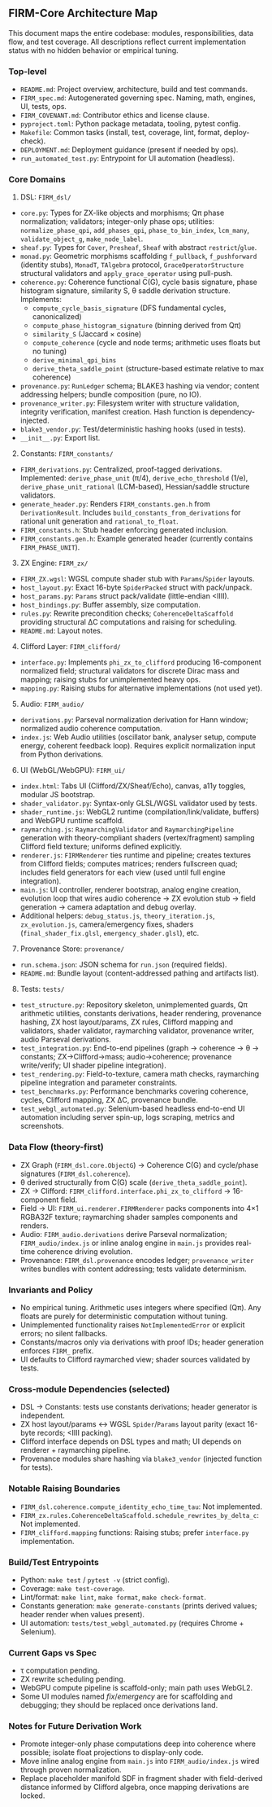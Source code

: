 ## FIRM-Core Architecture Map

This document maps the entire codebase: modules, responsibilities, data flow, and test coverage. All descriptions reflect current implementation status with no hidden behavior or empirical tuning.

### Top-level
- `README.md`: Project overview, architecture, build and test commands.
- `FIRM_spec.md`: Autogenerated governing spec. Naming, math, engines, UI, tests, ops.
- `FIRM_COVENANT.md`: Contributor ethics and license clause.
- `pyproject.toml`: Python package metadata, tooling, pytest config.
- `Makefile`: Common tasks (install, test, coverage, lint, format, deploy-check).
- `DEPLOYMENT.md`: Deployment guidance (present if needed by ops).
- `run_automated_test.py`: Entrypoint for UI automation (headless).

### Core Domains

1) DSL: `FIRM_dsl/`
- `core.py`: Types for ZX-like objects and morphisms; Qπ phase normalization; validators; integer-only phase ops; utilities: `normalize_phase_qpi`, `add_phases_qpi`, `phase_to_bin_index`, `lcm_many`, `validate_object_g`, `make_node_label`.
- `sheaf.py`: Types for `Cover`, `Presheaf`, `Sheaf` with abstract `restrict`/`glue`.
- `monad.py`: Geometric morphisms scaffolding `f_pullback`, `f_pushforward` (identity stubs), `MonadT`, `TAlgebra` protocol, `GraceOperatorStructure` structural validators and `apply_grace_operator` using pull-push.
- `coherence.py`: Coherence functional C(G), cycle basis signature, phase histogram signature, similarity S, θ saddle derivation structure. Implements:
  - `compute_cycle_basis_signature` (DFS fundamental cycles, canonicalized)
  - `compute_phase_histogram_signature` (binning derived from Qπ)
  - `similarity_S` (Jaccard × cosine)
  - `compute_coherence` (cycle and node terms; arithmetic uses floats but no tuning)
  - `derive_minimal_qpi_bins`
  - `derive_theta_saddle_point` (structure-based estimate relative to max coherence)
- `provenance.py`: `RunLedger` schema; BLAKE3 hashing via vendor; content addressing helpers; bundle composition (pure, no IO).
- `provenance_writer.py`: Filesystem writer with structure validation, integrity verification, manifest creation. Hash function is dependency-injected.
- `blake3_vendor.py`: Test/deterministic hashing hooks (used in tests).
- `__init__.py`: Export list.

2) Constants: `FIRM_constants/`
- `FIRM_derivations.py`: Centralized, proof-tagged derivations. Implemented: `derive_phase_unit` (π/4), `derive_echo_threshold` (1/e), `derive_phase_unit_rational` (LCM-based), Hessian/saddle structure validators.
- `generate_header.py`: Renders `FIRM_constants.gen.h` from `DerivationResult`. Includes `build_constants_from_derivations` for rational unit generation and `rational_to_float`.
- `FIRM_constants.h`: Stub header enforcing generated inclusion.
- `FIRM_constants.gen.h`: Example generated header (currently contains `FIRM_PHASE_UNIT`).

3) ZX Engine: `FIRM_zx/`
- `FIRM_ZX.wgsl`: WGSL compute shader stub with `Params`/`Spider` layouts.
- `host_layout.py`: Exact 16-byte `SpiderPacked` struct with pack/unpack.
- `host_params.py`: `Params` struct pack/validate (little-endian <IIII).
- `host_bindings.py`: Buffer assembly, size computation.
- `rules.py`: Rewrite precondition checks; `CoherenceDeltaScaffold` providing structural ΔC computations and raising for scheduling.
- `README.md`: Layout notes.

4) Clifford Layer: `FIRM_clifford/`
- `interface.py`: Implements `phi_zx_to_clifford` producing 16-component normalized field; structural validators for discrete Dirac mass and mapping; raising stubs for unimplemented heavy ops.
- `mapping.py`: Raising stubs for alternative implementations (not used yet).

5) Audio: `FIRM_audio/`
- `derivations.py`: Parseval normalization derivation for Hann window; normalized audio coherence computation.
- `index.js`: Web Audio utilities (oscillator bank, analyser setup, compute energy, coherent feedback loop). Requires explicit normalization input from Python derivations.

6) UI (WebGL/WebGPU): `FIRM_ui/`
- `index.html`: Tabs UI (Clifford/ZX/Sheaf/Echo), canvas, a11y toggles, modular JS bootstrap.
- `shader_validator.py`: Syntax-only GLSL/WGSL validator used by tests.
- `shader_runtime.js`: WebGL2 runtime (compilation/link/validate, buffers) and WebGPU runtime scaffold.
- `raymarching.js`: `RaymarchingValidator` and `RaymarchingPipeline` generation with theory-compliant shaders (vertex/fragment) sampling Clifford field texture; uniforms defined explicitly.
- `renderer.js`: `FIRMRenderer` ties runtime and pipeline; creates textures from Clifford fields; computes matrices; renders fullscreen quad; includes field generators for each view (used until full engine integration).
- `main.js`: UI controller, renderer bootstrap, analog engine creation, evolution loop that wires audio coherence → ZX evolution stub → field generation → camera adaptation and debug overlay.
- Additional helpers: `debug_status.js`, `theory_iteration.js`, `zx_evolution.js`, camera/emergency fixes, shaders (`final_shader_fix.glsl`, `emergency_shader.glsl`), etc.

7) Provenance Store: `provenance/`
- `run.schema.json`: JSON schema for `run.json` (required fields).
- `README.md`: Bundle layout (content-addressed pathing and artifacts list).

8) Tests: `tests/`
- `test_structure.py`: Repository skeleton, unimplemented guards, Qπ arithmetic utilities, constants derivations, header rendering, provenance hashing, ZX host layout/params, ZX rules, Clifford mapping and validators, shader validator, raymarching validator, provenance writer, audio Parseval derivations.
- `test_integration.py`: End-to-end pipelines (graph → coherence → θ → constants; ZX→Clifford→mass; audio→coherence; provenance write/verify; UI shader pipeline integration).
- `test_rendering.py`: Field-to-texture, camera math checks, raymarching pipeline integration and parameter constraints.
- `test_benchmarks.py`: Performance benchmarks covering coherence, cycles, Clifford mapping, ZX ΔC, provenance bundle.
- `test_webgl_automated.py`: Selenium-based headless end-to-end UI automation including server spin-up, logs scraping, metrics and screenshots.

### Data Flow (theory-first)
- ZX Graph (`FIRM_dsl.core.ObjectG`) → Coherence C(G) and cycle/phase signatures (`FIRM_dsl.coherence`).
- θ derived structurally from C(G) scale (`derive_theta_saddle_point`).
- ZX → Clifford: `FIRM_clifford.interface.phi_zx_to_clifford` → 16-component field.
- Field → UI: `FIRM_ui.renderer.FIRMRenderer` packs components into 4×1 RGBA32F texture; raymarching shader samples components and renders.
- Audio: `FIRM_audio.derivations` derive Parseval normalization; `FIRM_audio/index.js` or inline analog engine in `main.js` provides real-time coherence driving evolution.
- Provenance: `FIRM_dsl.provenance` encodes ledger; `provenance_writer` writes bundles with content addressing; tests validate determinism.

### Invariants and Policy
- No empirical tuning. Arithmetic uses integers where specified (Qπ). Any floats are purely for deterministic computation without tuning.
- Unimplemented functionality raises `NotImplementedError` or explicit errors; no silent fallbacks.
- Constants/macros only via derivations with proof IDs; header generation enforces `FIRM_` prefix.
- UI defaults to Clifford raymarched view; shader sources validated by tests.

### Cross-module Dependencies (selected)
- DSL → Constants: tests use constants derivations; header generator is independent.
- ZX host layout/params ↔ WGSL `Spider`/`Params` layout parity (exact 16-byte records; <IIII packing).
- Clifford interface depends on DSL types and math; UI depends on renderer + raymarching pipeline.
- Provenance modules share hashing via `blake3_vendor` (injected function for tests).

### Notable Raising Boundaries
- `FIRM_dsl.coherence.compute_identity_echo_time_tau`: Not implemented.
- `FIRM_zx.rules.CoherenceDeltaScaffold.schedule_rewrites_by_delta_c`: Not implemented.
- `FIRM_clifford.mapping` functions: Raising stubs; prefer `interface.py` implementation.

### Build/Test Entrypoints
- Python: `make test` / `pytest -v` (strict config).
- Coverage: `make test-coverage`.
- Lint/format: `make lint`, `make format`, `make check-format`.
- Constants generation: `make generate-constants` (prints derived values; header render when values present).
- UI automation: `tests/test_webgl_automated.py` (requires Chrome + Selenium).

### Current Gaps vs Spec
- τ computation pending.
- ZX rewrite scheduling pending.
- WebGPU compute pipeline is scaffold-only; main path uses WebGL2.
- Some UI modules named *fix*/*emergency* are for scaffolding and debugging; they should be replaced once derivations land.

### Notes for Future Derivation Work
- Promote integer-only phase computations deep into coherence where possible; isolate float projections to display-only code.
- Move inline analog engine from `main.js` into `FIRM_audio/index.js` wired through proven normalization.
- Replace placeholder manifold SDF in fragment shader with field-derived distance informed by Clifford algebra, once mapping derivations are locked.


